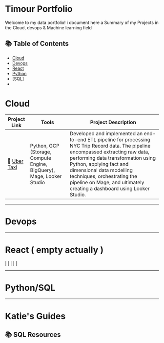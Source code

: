 # Timour Portfolio

Welcome to my data portfolio! i document here a Summary of my Projects in the Cloud, devops & Machine learning field

## 📚 Table of Contents
- [Cloud](#Cloud)
- [Devops](#devops)
- [React](#React)
- [Python](#python)
- [SQL]
- 

# Cloud

| Project Link | Tools | Project Description | 
|---|---|---|
| 🚗 [Uber Taxi](https://github.com/katiehuangx/data-engineering/tree/main/Uber%20Project) | Python, GCP (Storage, Compute Engine, BigQuery), Mage, Looker Studio | Developed and implemented an end-to-end ETL pipeline for processing NYC Trip Record data. The pipeline encompassed extracting raw data, performing data transformation using Python, applying fact and dimensional data modelling techniques, orchestrating the pipeline on Mage, and ultimately creating a dashboard using Looker Studio. |

***

# Devops



***

# React ( empty actually )


| |  |  |  |

***

# Python/SQL


***

# Katie's Guides

## 📚 SQL Resources

